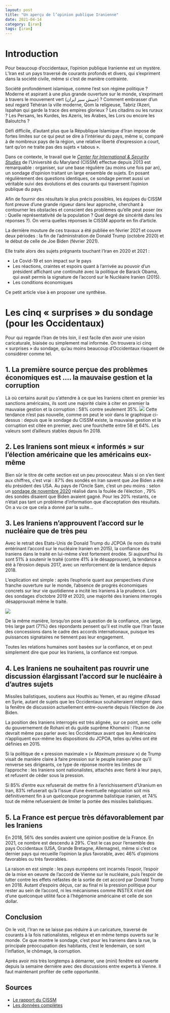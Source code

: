 ```yaml
---
layout: post
title: "Un aperçu de l’opinion publique Iranienne"
date: 2021-04-14
category: [iran]
tags: [iran]
---
```


# Introduction

Pour beaucoup d’occidentaux, l’opinion publique Iranienne est un mystère.  L’Iran est un pays traversé de courants profonds et divers, qui s’expriment dans la société civile, même si c’est de manière contrainte.

Société profondément islamique, comme l’est son régime politique ? Moderne et aspirant à une plus grande ouverture sur le monde, s’exprimant à travers le mouvement vert (جنبش سبز ایران‎) ? Comment embrasser d’un seul regard Téhéran la ville moderne, Qom la religieuse, Tabriz l’Azeri, Ispahan qui garde la trace des empires glorieux ? Les citadins ou les ruraux ? Les Persans, les Kurdes, les Azeris, les Arabes, les Lors ou encore les Baloutchs ?

Défi difficile, d’autant plus que la République Islamique d’Iran impose de fortes limites sur ce qui peut se dire à l’intérieur du pays, même si, comparé à de nombreux pays de la région, une relative liberté d’expression a court, tant qu’on ne traite pas des sujets « tabous ».

Dans ce contexte, le travail que le _[Center for International & Security Studies](https://cissm.umd.edu)_ de l’Université du Maryland (CISSM) effectue depuis 2013 est remarquable : organiser, sur une base régulière (au moins une fois par an), un sondage d’opinion traitant un large ensemble de sujets. En posant régulièrement des questions identiques, ce sondage permet aussi un véritable suivi des évolutions et des courants qui traversent l’opinion publique du pays.

Afin de fournir des résultats le plus précis possibles, les équipes du CISSM font preuve d’une grande rigueur dans leur approche, cherchant à contourner les obstacles et conscient des problèmes qu’elle peut poser (ex : Quelle représentativité de la population ? Quel degré de sincérité dans les réponses ?). On verra quelles réponses le CISSM apporte en fin d’article.

La dernière mouture de ces travaux a été publiée en février 2021 et couvre deux périodes : la fin de l’administration de Donald Trump (octobre 2020) et le début de celle de Joe Biden (février 2021).

Elle traite alors des sujets prégnants touchant l’Iran en 2020 et 2021 : 
- Le Covid-19 et son impact sur le pays
- Les réactions, craintes et espoirs quant à l’arrivée au pouvoir d’un président affichant une continuité avec la politique de Barack Obama, qui avait permis la signature de l’accord sur le Nucléaire Iranien (2015).
- Les conditions économiques

Ce petit article vise à en proposer une synthèse.

# Les cinq « surprises » du sondage (pour les Occidentaux)

Pour qui regarde l’Iran de très loin, il est facile d’en avoir une vision caricaturale, biaisée ou simplement mal informée. On trouvera ici cinq « surprises » du sondage, qu’au moins beaucoup d’Occidentaux risquent de considérer comme tel.  

## 1. La première source perçue des problèmes économiques est …. la mauvaise gestion et la corruption

Là où certains aurait pu s’attendre à ce que les Iraniens citent en premier les sanctions américains, ils sont une majorité claire à citer en premier la mauvaise gestion et la corruption : 58% contre seulement 35%. 
![](/images/blog/CISSM-1.jpg)
Cette tendance n’est pas nouvelle, comme on peut le voir dans le graphique ci-dessus : depuis que le sondage du CISSM existe, la mauvaise gestion et la corruption est citée en premier, avec une fourchette entre 58 et 64%. Les valeurs sont d’ailleurs stables depuis fin 2018.

## 2. Les Iraniens sont mieux « informés » sur l’élection américaine que les américains eux-même

Bien sûr le titre de cette section est un peu provocateur. Mais si on s’en tient aux chiffres, c’est vrai : 87% des sondés en Iran savent que Joe Biden a été élu président des USA. Au pays de l’Oncle Sam, c’est un peu moins : selon un   [sondage de novembre 2020](https://www.reuters.com/article/us-usa-election-poll/nearly-80-of-americans-say-biden-won-white-house-ignoring-trumps-refusal-to-concede-reuters-ipsos-poll-idUSKBN27Q3ED) réalisé dans la foulée de l’élection , 79% des sondés disaient que Biden avaient gagné. Pour les 20% restants, ce n’était pas tant un problème d’information que d’acceptation des résultats. On a vu ce que cela a donné par la suite…

## 3. Les Iraniens n’approuvent l’accord sur le nucléaire que de très peu

Avec le retrait des Etats-Unis de Donald Trump du JCPOA (le nom du traité entérinant l’accord sur le nucléaire Iranien en 2015), la confiance des Iraniens dans le traité en lui-même s’est fortement érodée. Si aujourd’hui ils sont 51% à soutenir le traité (contre 41% à le désapprouver), la tendance a été à l’érosion depuis 2017, avec un renforcement de la tendance depuis 2018.

L’explication est simple : après l’euphorie quant aux perspectives d’une franche ouverture sur le monde, l’absence de progrès économiques concrets sur leur vie quotidienne a incité les Iraniens à la prudence. Lors des sondages d’octobre 2019 et 2020, une majorité des Iraniens interrogés désapprouvait même le traité.

![](/images/blog/CISSM-2.jpg)

De la même manière, lorsqu’on pose la question de la confiance, une large, très large part (71%) des répondants pensent qu’il est inutile que l’Iran fasse des concessions dans le cadre des accords internationaux, puisque les puissances signataires ne tiennent pas leur engagement.   

Toutes les relations humaines sont basées sur la confiance, et on peut simplement dire que pour les Iraniens, la confiance est rompue.

## 4. Les Iraniens ne souhaitent pas rouvrir une discussion élargissant l’accord sur le nucléaire à d’autres sujets

Missiles balistiques, soutiens aux Houthis au Yemen, et au régime d’Assad en Syrie, autant de sujets que les Occidentaux souhaiteraient intégrer dans la fenêtre de discussion actuellement entre-ouverte depuis l’élection de Joe Biden.

La position des Iraniens interrogés est très alignée, sur ce point, avec celle du gouvernement de Rohani et du guide suprême Khomeini : l’Iran ne devrait même pas parler avec les Occidentaux avant que les Américains n’appliquent eux-même les dispositions du JCPOA, telles qu’elles ont été définies en 2015.

Si la politique de « pression maximale » (« _Maximum pressure_ ») de Trump visait de manière claire à faire pression sur le peuple iranien pour qu’il renverse ses dirigeants, ce type de réponse montre les limites de l’approche : les Iraniens sont nationalistes, attachés avec fierté à leur pays, et refusent de céder sous la pression. 

Si 85% d’entre eux refuserait de mettre fin à l’enrichissement d’Uranium en Iran, 83% refuserait qu’à l’issue d’une éventuelle négociation soit mis définitivement fin à un quelconque programme balistique iranien, et 74% tout de même refuseraient de limiter la portée des missiles balistiques.

## 5. La France est perçue très défavorablement par les Iraniens

En 2018, 56% des sondés avaient une opinion positive de la France. En 2021, ce nombre est descendu à 29%. C’est le cas pour l’ensemble des pays Occidentaux (USA, Grande Bretagne, Allemagne), même si c’est ce dernier pays qui recueille l’opinion la plus favorable, avec 46% d’opinions favorables ou très favorables.

La raison en est simple : les pays européens ont incarnés l’espoir, l’espoir de la mise en oeuvre de l’accord de Vienne sur le nucléaire, puis l’espoir de lutter contre les effets néfastes de la sortie de cet accord par Donald Trump en 2018. Autant d’espoirs déçus, car au final ni la pression politique pour rester au sein de l’accord, ni les mécanismes comme INSTEX n’ont été d’une quelconque utilité face à l’hégémonie américaine et celle de son dollar.

## Conclusion

On le voit, l’Iran ne se laisse pas réduire à un caricature, traversé de courants à la fois nationalistes, religieux et en même temps ouverts sur le monde. Ce que montre le sondage, c’est pour les Iraniens dans la rue, la principale préoccupation des habitants, c’est le lendemain, ce sont l’inflation, le chômage, la corruption.

Après avoir mis très longtemps à démarrer, une (mini) fenêtre est ouverte depuis la semaine dernière avec des discussions entre experts à Vienne. Il faut maintenant profiter de cette opportunité.




## Sources
- [Le rapport du CISSM](https://cissm.umd.edu/sites/default/files/2021-02/CISSM%20Iran%20PO%20full%20report%20-02242021_0.pdf)
- [Les données complètes](https://cissm.umd.edu/sites/default/files/2021-02/CISSM%20Feb%202021%20and%20Oct%202020%20-%20Trend%20Tables.pdf)
